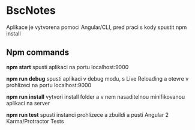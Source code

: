 # BscNotes

Aplikace je vytvorena pomoci Angular/CLI,
pred praci s kody spustit npm install


## Npm commands

**npm start** 
spusti aplikaci na portu localhost:9000

**npm run debug** 
spusti aplikaci v debug modu, s Live Reloading a otevre v prohlizeci na portu localhost:9000

**npm run install** 
vytvori install folder a v nem nasaditelnou minifikovanou aplikaci na server

**npm run test** 
spusti instanci prohlizece a zbuildi a pusti Angular 2 Karma/Protractor Tests